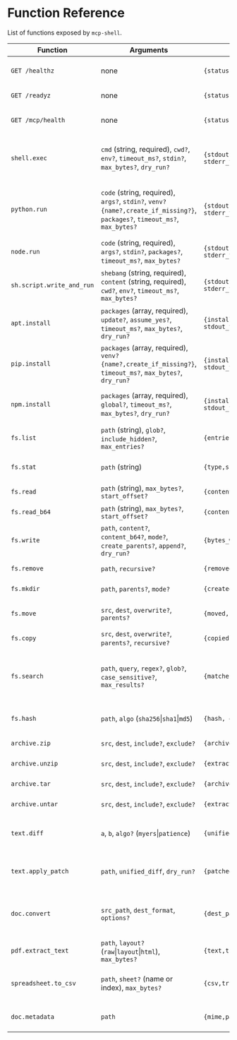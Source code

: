 # Function Reference

List of functions exposed by `mcp-shell`.

| Function | Arguments | Output | Description |
| --- | --- | --- | --- |
| `GET /healthz` | none | `{status:"ok", name, version, uptime}` | Basic liveness probe |
| `GET /readyz` | none | `{status:"ok", name, version, uptime}` | Readiness probe |
| `GET /mcp/health` | none | `{status:"ok", name, version, uptime}` | MCP-native health endpoint |
| `shell.exec` | `cmd` (string, required), `cwd?`, `env?`, `timeout_ms?`, `stdin?`, `max_bytes?`, `dry_run?` | `{stdout, stderr, exit_code, duration_ms, stdout_truncated, stderr_truncated, error?}` | Execute a shell command in the container |
| `python.run` | `code` (string, required), `args?`, `stdin?`, `venv?{name?,create_if_missing?}`, `packages?`, `timeout_ms?`, `max_bytes?` | `{stdout, stderr, exit_code, duration_ms, stdout_truncated, stderr_truncated, artifacts?, error?}` | Execute Python code, optionally in a virtual environment |
| `node.run` | `code` (string, required), `args?`, `stdin?`, `packages?`, `timeout_ms?`, `max_bytes?` | `{stdout, stderr, exit_code, duration_ms, stdout_truncated, stderr_truncated, artifacts?, error?}` | Execute Node.js code |
| `sh.script.write_and_run` | `shebang` (string, required), `content` (string, required), `cwd?`, `env?`, `timeout_ms?`, `max_bytes?` | `{stdout, stderr, exit_code, duration_ms, stdout_truncated, stderr_truncated, error?}` | Write a script to a temp file and run it |
| `apt.install` | `packages` (array, required), `update?`, `assume_yes?`, `timeout_ms?`, `max_bytes?`, `dry_run?` | `{installed, stdout, stderr, exit_code, duration_ms, stdout_truncated, stderr_truncated, error?}` | Install system packages via apt-get |
| `pip.install` | `packages` (array, required), `venv?{name?,create_if_missing?}`, `timeout_ms?`, `max_bytes?`, `dry_run?` | `{installed, stdout, stderr, exit_code, duration_ms, stdout_truncated, stderr_truncated, error?}` | Install Python packages via pip |
| `npm.install` | `packages` (array, required), `global?`, `timeout_ms?`, `max_bytes?`, `dry_run?` | `{installed, stdout, stderr, exit_code, duration_ms, stdout_truncated, stderr_truncated, error?}` | Install Node.js packages via npm |
| `fs.list` | `path` (string), `glob?`, `include_hidden?`, `max_entries?` | `{entries:[{name,type,size,mtime,mode}], duration_ms, error?}` | List directory entries |
| `fs.stat` | `path` (string) | `{type,size,mode,mtime,uid,gid,symlink_target?,duration_ms,error?}` | File or directory metadata |
| `fs.read` | `path` (string), `max_bytes?`, `start_offset?` | `{content, truncated, duration_ms, error?}` | Read UTF-8 text file |
| `fs.read_b64` | `path` (string), `max_bytes?`, `start_offset?` | `{content_b64, truncated, duration_ms, error?}` | Read file as base64 |
| `fs.write` | `path`, `content?`, `content_b64?`, `mode?`, `create_parents?`, `append?`, `dry_run?` | `{bytes_written, duration_ms, error?}` | Write a file |
| `fs.remove` | `path`, `recursive?` | `{removed, duration_ms, error?}` | Remove file or directory |
| `fs.mkdir` | `path`, `parents?`, `mode?` | `{created, duration_ms, error?}` | Create directory |
| `fs.move` | `src`, `dest`, `overwrite?`, `parents?` | `{moved, duration_ms, error?}` | Move or rename a file |
| `fs.copy` | `src`, `dest`, `overwrite?`, `parents?`, `recursive?` | `{copied, duration_ms, error?}` | Copy a file or directory |
| `fs.search` | `path`, `query`, `regex?`, `glob?`, `case_sensitive?`, `max_results?` | `{matches:[{file,line,byte_offset,preview}], duration_ms, error?}` | Search file contents using ripgrep (requires `rg`) |
| `fs.hash` | `path`, `algo` (`sha256`\|`sha1`\|`md5`) | `{hash, duration_ms, error?}` | Compute a file checksum |
| `archive.zip` | `src`, `dest`, `include?`, `exclude?` | `{archive_path, files, duration_ms, error?}` | Create a zip archive |
| `archive.unzip` | `src`, `dest`, `include?`, `exclude?` | `{extracted, files, duration_ms, error?}` | Extract a zip archive |
| `archive.tar` | `src`, `dest`, `include?`, `exclude?` | `{archive_path, files, duration_ms, error?}` | Create a tar archive |
| `archive.untar` | `src`, `dest`, `include?`, `exclude?` | `{extracted, files, duration_ms, error?}` | Extract a tar archive |
| `text.diff` | `a`, `b`, `algo?` (`myers`\|`patience`) | `{unified_diff, duration_ms, error?}` | Compute unified diff between two strings |
| `text.apply_patch` | `path`, `unified_diff`, `dry_run?` | `{patched, hunks_applied, hunks_failed, duration_ms, error?}` | Apply a unified diff patch to a file |
| `doc.convert` | `src_path`, `dest_format`, `options?` | `{dest_path,size,duration_ms,error?}` | Convert documents via LibreOffice or Pandoc |
| `pdf.extract_text` | `path`, `layout?` (`raw`\|`layout`\|`html`), `max_bytes?` | `{text,truncated,duration_ms,error?}` | Extract text from a PDF |
| `spreadsheet.to_csv` | `path`, `sheet?` (name or index), `max_bytes?` | `{csv,truncated,duration_ms,error?}` | Convert a spreadsheet sheet to CSV |
| `doc.metadata` | `path` | `{mime,pages?,words?,created?,modified?,duration_ms,error?}` | Retrieve document metadata |
